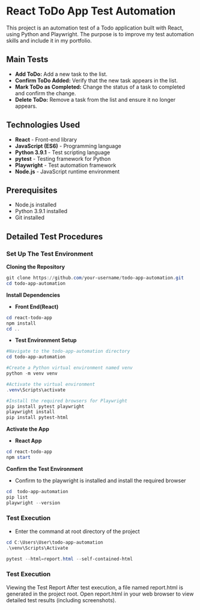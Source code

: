 # React ToDo App Test Automation

This project is an automation test of a Todo application built with React, using Python and Playwright.
The purpose is to improve my test automation skills and include it in my portfolio.

## Main Tests
- **Add ToDo:** Add a new task to the list.
- **Confirm ToDo Added:** Verify that the new task appears in the list.
- **Mark ToDo as Completed:** Change the status of a task to completed and confirm the change.
- **Delete ToDo:** Remove a task from the list and ensure it no longer appears.

## Technologies Used
- **React** - Front-end library
- **JavaScript (ES6)** - Programming language
- **Python 3.9.1** - Test scripting language
- **pytest** - Testing framework for Python
- **Playwright** - Test automation framework
- **Node.js** - JavaScript runtime environment

## Prerequisites
- Node.js installed
- Python 3.9.1 installed
- Git installed

## Detailed Test Procedures

### Set Up The Test Environment 

**Cloning the Repository**
```powershell
git clone https://github.com/your-username/todo-app-automation.git
cd todo-app-automation
```

**Install Dependencies**
- **Front End(React)**
```powershell
cd react-todo-app
npm install
cd ..
```

- **Test Environment Setup**
```powershell
#Navigate to the todo-app-automation directory
cd todo-app-automation

#Create a Python virtual environment named venv
python -m venv venv

#Activate the virtual environment
.venv\Scripts\activate

#Install the required browsers for Playwright
pip install pytest playwright
playwright install
pip install pytest-html
```

**Activate the App**
- **React App**
```powershell
cd react-todo-app
npm start
```

**Confirm the Test Environment**
- Confirm to the playwright is installed and install the required browser
```powershell
cd  todo-app-automation
pip list
playwright --version
```

### Test Execution
- Enter the command at root directory of the project
```powershell
cd C:\Users\User\todo-app-automation
.\venv\Scripts\Activate

pytest --html=report.html --self-contained-html
```

### Test Execution
Viewing the Test Report
After test execution, a file named report.html is generated in the project root.
Open report.html in your web browser to view detailed test results (including screenshots).
